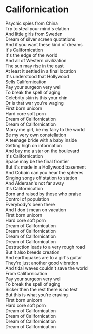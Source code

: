 # Californication

Psychic spies from China  
Try to steal your mind's elation  
And little girls from Sweden  
Dream of silver screen quotations  
And if you want these kind of dreams  
It's Californication  
It's the edge of the world  
And all of Western civilization  
The sun may rise in the east  
At least it settled in a final location  
It's understood that Hollywood  
Sells Californication  
Pay your surgeon very well  
To break the spell of aging  
Celebrity skin is this your chin  
Or is that war you're waging  
First born unicorn  
Hard core soft porn  
Dream of Californication  
Dream of Californication  
Marry me girl, be my fairy to the world  
Be my very own constellation  
A teenage bride with a baby inside  
Getting high on information  
And buy me a star on the boulevard  
It's Californication  
Space may be the final frontier  
But it's made in a Hollywood basement  
And Cobain can you hear the spheres  
Singing songs off station to station  
And Alderaan's not far away  
It's Californication  
Born and raised by those who praise  
Control of population  
Everybody's been there  
And I don't mean on vacation  
First born unicorn  
Hard core soft porn  
Dream of Californication  
Dream of Californication  
Dream of Californication  
Dream of Californication  
Destruction leads to a very rough road  
But it also breeds creation  
And earthquakes are to a girl's guitar  
They're just another good vibration  
And tidal waves couldn't save the world  
From Californication  
Pay your surgeon very well  
To break the spell of aging  
Sicker then the rest there is no test  
But this is what you're craving  
First born unicorn  
Hard core soft porn  
Dream of Californication  
Dream of Cailfornication  
Dream of Californication  
Dream of Californication
